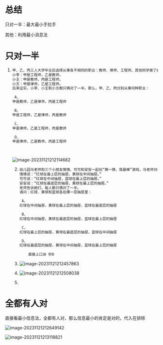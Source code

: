 

# 总结



只对一半：最大最小手拉手

其他：利用最小消息法



# 只对一半

1. ```java
   甲、乙、丙三人大学毕业后选择从事各不相同的职业：教师、律师、工程师。其他同学做了如下猜测：
   小李：甲是工程师，乙是教师。
   小王：甲是教师，丙是工程师。
   小方：甲是律师，乙是工程师。
   后来证实，小李、小王和小方都只猜对了一半。那么，甲、乙、丙分别从事何种职业：
   
    A、
   甲是教师，乙是律师，丙是工程师
   
    B、
   甲是工程师，乙是律师，丙是教师
   
    C、
   甲是律师，乙是工程师，丙是教师
   
    D、
   甲是律师，乙是教师，丙是工程师
       
       
   ```

   ![image-20231121212114682](.images/image-20231121212114682.png)

   

   

   2. ```java
      幼儿园马老师和三个小朋友情情、可可和安安一起玩“猜一猜，我最棒”游戏，马老师对小朋友们说：“我把手中的红球、黄球和蓝球分别放在这个柜子的三个抽屉里，请你们猜一猜每只抽屉里放的是什么颜色的球？猜对了奖励小红花！”然后，她请小朋友们闭上眼睛，把三只球分别放在三个抽屉里，小朋友猜的情况如下：
      情情说：“红球在最上层的抽屉，黄球在中间抽屉。”
      可可说：“红球在中间抽屉，蓝球在最上层的抽屉。”
      安安说：“红球在最底层的抽屉，黄球在最上层的抽屉。”
      老师告诉她们，每人都只猜对了一半。
      请问：红球、黄球和蓝球各在哪一层抽屉里：
      
       A、
      红球在中间抽屉，黄球在最上层的抽屉，蓝球在最底层的抽屉
      
       B、
      红球在中间抽屉，黄球在最底层的抽屉，蓝球在最上层的抽屉
      
       C、
      红球在最上层的抽屉，黄球在最底层的抽屉，蓝球在中间抽屉
      
       D、
      红球在最底层的抽屉，黄球在中间抽屉，蓝球在最上层的抽屉
          
          直接上口诀 秒D
      ```

   3. ![image-20231121212457863](.images/image-20231121212457863.png)

   4. ![image-20231121212508038](.images/image-20231121212508038.png)

   5. 

   



# 全都有人对

直接看最小信息法，全都有人对，那么信息最小的肯定是对的，代入在排除

![image-20231121212649142](.images/image-20231121212649142.png)



![image-20231121213118821](.images/image-20231121213118821.png)